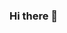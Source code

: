 ### Hi there 👋

<!--
**Dtikoli/Dtikoli** is a ✨ _special_ ✨ repository because its `README.md` (this file) appears on your GitHub profile.

Here are some ideas to get you started:

- 🔭 I’m currently working on my portfolio project
- 🌱 I’m currently learning Full-Stack Web Development, Devops Engineering.
- 👯 I’m looking to collaborate on Full-stack Web Developement
- 💬 Ask me about C, Javascript, Python, Puppet, Bash
- 📫 How to reach me: tikolidavid@yahoo.com
- 😄 Pronouns: he, him, his
-->
